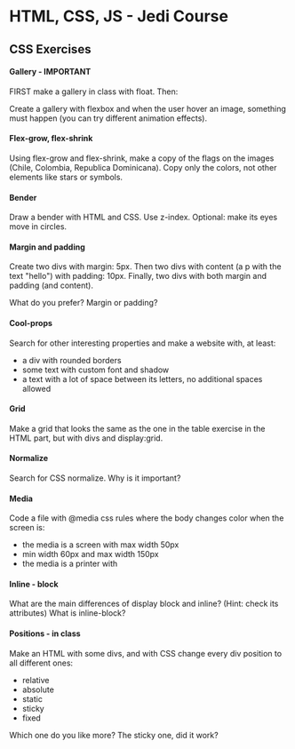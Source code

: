 # HTML, CSS, JS - Jedi Course
## CSS Exercises

#### Gallery - IMPORTANT
FIRST make a gallery in class with float. Then:

Create a gallery with flexbox and when the user hover an image, something must happen (you can try different animation effects).


#### Flex-grow, flex-shrink

Using flex-grow and flex-shrink, make a copy of the flags on the images (Chile, Colombia, Republica Dominicana).
Copy only the colors, not other elements like stars or symbols.

#### Bender

Draw a bender with HTML and CSS. Use z-index.
Optional: make its eyes move in circles.

#### Margin and padding

Create two divs with margin: 5px.
Then two divs with content (a p with the text "hello") with padding: 10px.
Finally, two divs with both margin and padding (and content). 

What do you prefer? Margin or padding?

#### Cool-props

Search for other interesting properties and make a website with, at least:
- a div with rounded borders 
- some text with custom font and shadow
- a text with a lot of space between its letters, no additional spaces allowed

#### Grid

Make a grid that looks the same as the one in the table exercise in the HTML part, but with divs and display:grid.

#### Normalize

Search for CSS normalize. Why is it important? 

#### Media

Code a file with @media css rules where the body changes color when the screen is:
- the media is a screen with max width 50px
- min width 60px and max width 150px
- the media is a printer with 

#### Inline - block

What are the main differences of display block and inline? (Hint: check its attributes) What is inline-block?

#### Positions - in class

Make an HTML with some divs, and with CSS change every div position to all different ones:

- relative
- absolute
- static
- sticky
- fixed

Which one do you like more? The sticky one, did it work?
